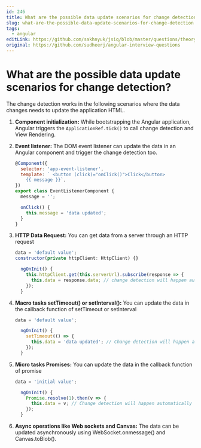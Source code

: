 ```yaml
---
id: 246
title: What are the possible data update scenarios for change detection?
slug: what-are-the-possible-data-update-scenarios-for-change-detection
tags:
  - angular
editLink: https://github.com/sakhnyuk/jsiq/blob/master/questions/theory/angular/246.md
original: https://github.com/sudheerj/angular-interview-questions
---
```


# What are the possible data update scenarios for change detection?

The change detection works in the following scenarios where the data changes needs to update the application HTML.

1. **Component initialization:** While bootstrapping the Angular application, Angular triggers the `ApplicationRef.tick()` to call change detection and View Rendering.
2. **Event listener:** The DOM event listener can update the data in an Angular component and trigger the change detection too.

   ```js
   @Component({
     selector: 'app-event-listener',
     template: ` <button (click)="onClick()">Click</button>
       {{ message }}`,
   })
   export class EventListenerComponent {
     message = '';

     onClick() {
       this.message = 'data updated';
     }
   }
   ```

3. **HTTP Data Request:** You can get data from a server through an HTTP request

   ```js
   data = 'default value';
   constructor(private httpClient: HttpClient) {}

     ngOnInit() {
       this.httpClient.get(this.serverUrl).subscribe(response => {
         this.data = response.data; // change detection will happen automatically
       });
     }
   ```

4. **Macro tasks setTimeout() or setInterval():** You can update the data in the callback function of setTimeout or setInterval

   ```js
   data = 'default value';

     ngOnInit() {
       setTimeout(() => {
         this.data = 'data updated'; // Change detection will happen automatically
       });
     }
   ```

5. **Micro tasks Promises:** You can update the data in the callback function of promise

   ```js
   data = 'initial value';

     ngOnInit() {
       Promise.resolve(1).then(v => {
         this.data = v; // Change detection will happen automatically
       });
     }
   ```

6. **Async operations like Web sockets and Canvas:** The data can be updated asynchronously using WebSocket.onmessage() and Canvas.toBlob().
